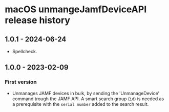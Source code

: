 # macOS unmangeJamfDeviceAPI release history

## 1.0.1 - 2024-06-24

* Spellcheck.

## 1.0.0 - 2023-02-09

### First version

* Unmanages JAMF devices in bulk, by sending the 'UnmanageDevice' command trough the JAMF API. A smart search group (`id`) is needed as a prerequisite with the `serial number` added to the search result.
